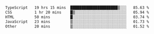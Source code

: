<!--START_SECTION:waka-->

```txt
TypeScript   19 hrs 15 mins  █████████████████████▒░░░   85.63 %
CSS          1 hr 20 mins    █▒░░░░░░░░░░░░░░░░░░░░░░░   05.94 %
HTML         50 mins         █░░░░░░░░░░░░░░░░░░░░░░░░   03.74 %
JavaScript   23 mins         ▒░░░░░░░░░░░░░░░░░░░░░░░░   01.73 %
Other        20 mins         ▒░░░░░░░░░░░░░░░░░░░░░░░░   01.52 %
```

<!--END_SECTION:waka-->

